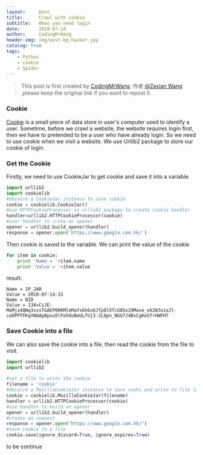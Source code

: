 ```yaml
---
layout:     post
title:      Crawl with cookie
subtitle:   When you need login
date:       2018-07-14
author:     CodingMrWang
header-img: img/post-bg-hacker.jpg
catalog: true
tags:
    - Python
    - cookie
    - Spider
---
```



> This post is first created by [CodingMrWang](http://codingmrwang.github.io), 作者 [@Zexian Wang](http://github.com/codingmrwang) ,please keep the original link if you want to repost it.

### Cookie

[Cookie](https://en.wikipedia.org/wiki/HTTP_cookie) is a small piece of data store in user's computer used to identify a user. Sometime, before we crawl a website, the website requires login first, then we have to pretended to be a user who have already login. So we need to use cookie when we visit a website. We use Urllib2 package to store our cookie of login. 


### Get the Cookie

Firstly, we need to use CookieJar to get cookie and save it into a variable.

```python
import urllib2
import cookielib
#decalre a CookieJar instance to save cookie
cookie = cookielib.CookieJar()
#use HTTPCookieProcessor in urllib2 package to create cookie handler
handler=urllib2.HTTPCookieProcessor(cookie)
#user handler to crate an opener
opener = urllib2.build_opener(handler)
response = opener.open('https://www.google.com.hk/')
```
Then cookie is saved to the variable. We can print the value of the cookie

```python
for item in cookie:
    print 'Name = '+item.name
    print 'Value = '+item.value
```
result:
```
Name = 1P_JAR
Value = 2018-07-14-15
Name = NID
Value = 134=CsJE-MeMjz4QNq3svsTGAEP0HKMleMafx6h6x6Jfp8lXTcG85x29Maxe_ok2WJo1aJl-ceOPPTFKqYNAApBpxu9lFohOoBeULfUj3-2L0pn_NGU7J4BvCgKeSfrHWFHT
```

### Save Cookie into a file

We can also save the cookie into a file, then read the cookie from the file to visit.

```python
import cookielib
import urllib2
 
#set a file to write the cookie
filename = 'cookie'
#decalre a MozillaCookieJar instance to save cooki and write to file later
cookie = cookielib.MozillaCookieJar(filename)
handler = urllib2.HTTPCookieProcessor(cookie)
#use handler to build an opener
opener = urllib2.build_opener(handler)
#create an request
response = opener.open("https://www.google.com.hk/")
#save cookie to a file
cookie.save(ignore_discard=True, ignore_expires=True)
```

to be continue
